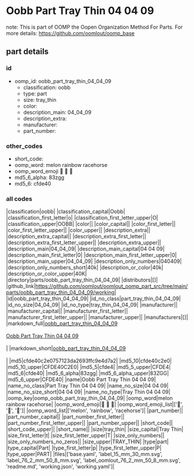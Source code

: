 # Oobb Part Tray Thin 04 04 09  

note: This is part of OOMP the Oopen Organization Method For Parts. For more details: https://github.com/oomlout/oomp_base

##  part details





### id
* oomp_id: oobb_part_tray_thin_04_04_09
  * classification: oobb
  * type: part
  * size: tray_thin
  * color: 
  * description_main: 04_04_09
  * description_extra: 
  * manufacturer: 
  * part_number: 

### other_codes
* short_code: 
* oomp_word: melon rainbow racehorse
* oomp_word_emoji :melon: :rainbow: :racehorse:
* md5_6_alpha: 83zgg
* md5_6: cfde40

### all codes 
|classification|oobb|
|classification_capital|Oobb|
|classification_first_letter|o|
|classification_first_letter_upper|O|
|classification_upper|OOBB|
|color||
|color_capital||
|color_first_letter||
|color_first_letter_upper||
|color_upper||
|description_extra||
|description_extra_capital||
|description_extra_first_letter||
|description_extra_first_letter_upper||
|description_extra_upper||
|description_main|04_04_09|
|description_main_capital|04 04 09|
|description_main_first_letter|0|
|description_main_first_letter_upper|0|
|description_main_upper|04_04_09|
|description_only_numbers|040409|
|description_only_numbers_short|40k|
|description_or_color|40k|
|description_or_color_upper|40K|
|directory|parts/oobb_part_tray_thin_04_04_09|
|distributors|[]|
|github_link|https://github.com/oomlout/oomlout_oomp_part_src/tree/main/parts/oobb_part_tray_thin_04_04_09/working|
|id|oobb_part_tray_thin_04_04_09|
|id_no_class|part_tray_thin_04_04_09|
|id_no_size|04_04_09|
|id_no_type|tray_thin_04_04_09|
|manufacturer||
|manufacturer_capital||
|manufacturer_first_letter||
|manufacturer_first_letter_upper||
|manufacturer_upper||
|manufacturers|[]|
|markdown_full|[oobb_part_tray_thin_04_04_09](https://github.com/oomlout/oomlout_oomp_part_src/tree/main/parts/oobb_part_tray_thin_04_04_09/working)<br>[](https://github.com/oomlout/oomlout_oomp_part_src/tree/main/parts/oobb_part_tray_thin_04_04_09/working)<br>[Oobb Part Tray Thin 04 04 09](https://github.com/oomlout/oomlout_oomp_part_src/tree/main/parts/oobb_part_tray_thin_04_04_09/working)<br><br>|
|markdown_short|[oobb_part_tray_thin_04_04_09](https://github.com/oomlout/oomlout_oomp_part_src/tree/main/parts/oobb_part_tray_thin_04_04_09/working)<br><br>|
|md5|cfde40c2e0757123da2693ffc9e4d7a2|
|md5_10|cfde40c2e0|
|md5_10_upper|CFDE40C2E0|
|md5_5|cfde4|
|md5_5_upper|CFDE4|
|md5_6|cfde40|
|md5_6_alpha|83zgg|
|md5_6_alpha_upper|83ZGG|
|md5_6_upper|CFDE40|
|name|Oobb Part Tray Thin 04 04 09|
|name_no_class|Part Tray Thin 04 04 09|
|name_no_size|04 04 09|
|name_no_size_short|04 04 09|
|name_no_type|Tray Thin 04 04 09|
|oomp_key|oomp_oobb_part_tray_thin_04_04_09|
|oomp_word|melon rainbow racehorse|
|oomp_word_emoji|:melon: :rainbow: :racehorse:|
|oomp_word_emoji_list|[':melon:', ':rainbow:', ':racehorse:']|
|oomp_word_list|['melon', 'rainbow', 'racehorse']|
|part_number||
|part_number_capital||
|part_number_first_letter||
|part_number_first_letter_upper||
|part_number_upper||
|short_code||
|short_code_upper||
|short_name||
|size|tray_thin|
|size_capital|Tray Thin|
|size_first_letter|t|
|size_first_letter_upper|T|
|size_only_numbers||
|size_only_numbers_no_zeros||
|size_upper|TRAY_THIN|
|type|part|
|type_capital|Part|
|type_first_letter|p|
|type_first_letter_upper|P|
|type_upper|PART|
|files|['base.yaml', 'label_15_mm_30_mm.svg', 'label_76_2_mm_50_8_mm.svg', 'label_oomlout_76_2_mm_50_8_mm.svg', 'readme.md', 'working.json', 'working.yaml']|

